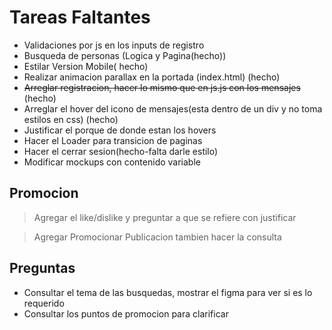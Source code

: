 # Tareas Faltantes

- Validaciones por js en los inputs de registro
- Busqueda de personas (Logica y Pagina(hecho)) 
- Estilar Version Mobile( hecho)
- Realizar animacion parallax en la portada (index.html) (hecho)
- ~~Arreglar registracion, hacer lo mismo que en js.js con los mensajes~~ (hecho)
- Arreglar el hover del icono de mensajes(esta dentro de un div y no toma estilos en css) (hecho)
- Justificar el porque de donde estan los hovers
- Hacer el Loader para transicion de paginas
- Hacer el cerrar sesion(hecho-falta darle estilo)
- Modificar mockups con contenido variable

## Promocion
> Agregar el like/dislike y preguntar a que se refiere con justificar

> Agregar Promocionar Publicacion tambien hacer la consulta

## Preguntas
- Consultar el tema de las busquedas, mostrar el figma para ver si es lo requerido
- Consultar los puntos de promocion para clarificar
